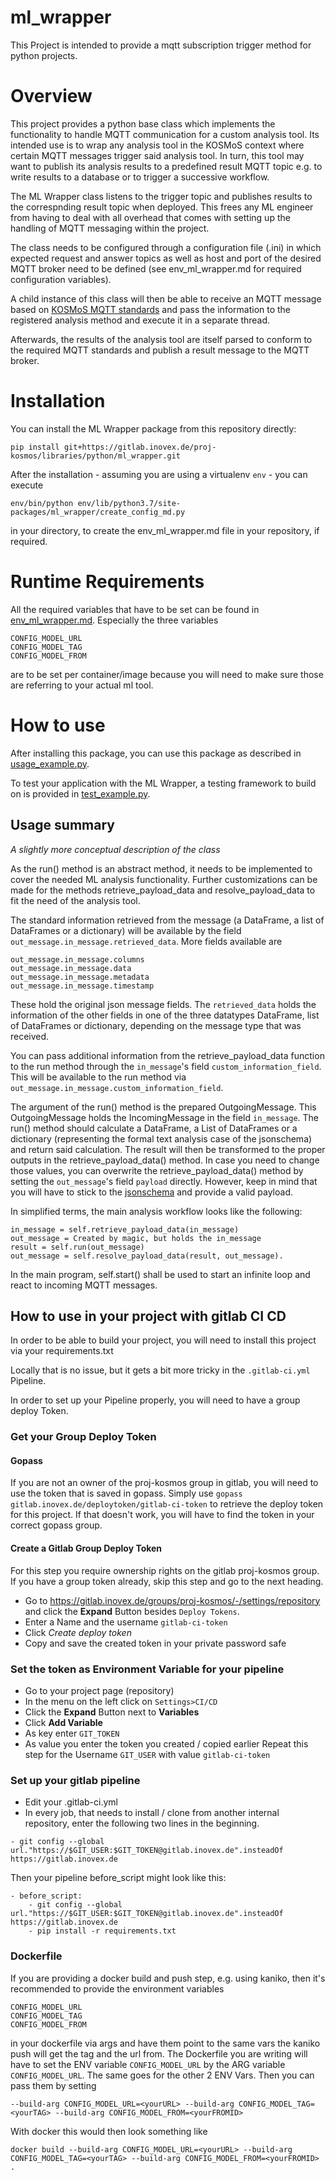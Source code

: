# ml_wrapper

This Project is intended to provide a mqtt subscription trigger method for python projects.


# Overview
This project provides a python base class which implements the functionality
to handle MQTT communication for a custom analysis tool.
Its intended use is to wrap any analysis tool in the KOSMoS context where certain MQTT messages trigger said analysis tool. In turn, this tool may want to publish its analysis results to a predefined result MQTT topic e.g. to write results to a database or to trigger a successive workflow.

The ML Wrapper class listens to the trigger topic and publishes results to the correspnding result topic when deployed. This frees any ML engineer from having to deal with all overhead that comes with setting up the handling of MQTT messaging within the project.

The class needs to be configured through a configuration file (.ini) in which
expected request and answer topics as well as host and port of the desired MQTT broker need to be defined (see env_ml_wrapper.md for required configuration variables).

A child instance of this class will then be able to receive an MQTT message based on [KOSMoS MQTT standards](https://confluence.inovex.de/display/KOSMOS/MQTT) and pass the information to the registered analysis method and execute it in a separate thread.

Afterwards, the results of the analysis tool are itself parsed to conform to the required MQTT standards and publish a result message to the MQTT broker.

# Installation
You can install the ML Wrapper package from this repository directly:

```
pip install git+https://gitlab.inovex.de/proj-kosmos/libraries/python/ml_wrapper.git
```
After the installation - assuming you are using a virtualenv `env` - you can execute 
```
env/bin/python env/lib/python3.7/site-packages/ml_wrapper/create_config_md.py
```
in your directory, to create the env_ml_wrapper.md file in your repository, if required.
    
# Runtime Requirements
All the required variables that have to be set can be found in [env_ml_wrapper.md](env_ml_wrapper.md).
Especially the three variables 
```
CONFIG_MODEL_URL
CONFIG_MODEL_TAG
CONFIG_MODEL_FROM
```
are to be set per container/image because you will need to make sure those are referring to your actual
ml tool.

# How to use
After installing this package, you can use this package as described in [usage_example.py](examples/usage_example.py).

To test your application with the ML Wrapper, a testing framework to build on is provided in [test_example.py](examples/test_example.py).


## Usage summary
*A slightly more conceptual description of the class*

As the run() method is an abstract method, it needs to be implemented to cover the needed ML analysis functionality.
Further customizations can be made for the methods retrieve_payload_data and resolve_payload_data to fit the need of the analysis tool.

The standard information retrieved from the message (a DataFrame, a list of DataFrames or a dictionary) will be
available by the field `out_message.in_message.retrieved_data`. More fields available are
```
out_message.in_message.columns
out_message.in_message.data
out_message.in_message.metadata
out_message.in_message.timestamp
```
These hold the original json message fields. The `retrieved_data` holds the information of the other fields in one of the
three datatypes DataFrame, list of DataFrames or dictionary, depending on the message type that was received.

You can pass additional information from the retrieve_payload_data function to the run method through the `in_message`'s field
`custom_information_field`. This will be available to the run method via `out_message.in_message.custom_information_field`.

The argument of the run() method is the prepared OutgoingMessage. This OutgoingMessage holds the IncomingMessage in the field
`in_message`. The run() method should calculate a DataFrame, a List of DataFrames or a dictionary (representing the 
formal text analysis case of the jsonschema) and return said calculation. The result will then be transformed
to the proper outputs in the retrieve_payload_data() method. In case you need to change those values, you can
overwrite the retrieve_payload_data() method by setting the `out_message`'s field `payload` directly. 
However, keep in mind that you will have to stick to the [jsonschema](docs/MqttPayloads/analyses-formal.json) and provide a valid payload. 

In simplified terms, the main analysis workflow looks like the following:

```
in_message = self.retrieve_payload_data(in_message)
out_message = Created by magic, but holds the in_message
result = self.run(out_message)
out_message = self.resolve_payload_data(result, out_message).
```

In the main program, self.start() shall be used to start an
infinite loop and react to incoming MQTT messages.

## How to use in your project with gitlab CI CD
In order to be able to build your project, you will need to install this project via your requirements.txt

Locally that is no issue, but it gets a bit more tricky in the `.gitlab-ci.yml` Pipeline.

In order to set up your Pipeline properly, you will need to have a group deploy Token.
### Get your Group Deploy Token
#### Gopass
If you are not an owner of the proj-kosmos group in gitlab, you will need to use the
token that is saved in gopass. Simply use `gopass gitlab.inovex.de/deploytoken/gitlab-ci-token`
to retrieve the deploy token for this project. If that doesn't work, you will have to find the token
in your correct gopass group.

#### Create a Gitlab Group Deploy Token
For this step you require ownership rights on the gitlab proj-kosmos group.
If you have a group token already, skip this step and go to the next heading.
- Go to https://gitlab.inovex.de/groups/proj-kosmos/-/settings/repository and click the
**Expand** Button besides `Deploy Tokens`.
- Enter a Name and the username `gitlab-ci-token`
- Click *Create deploy token*
- Copy and save the created token in your private password safe

### Set the token as Environment Variable for your pipeline
- Go to your project page (repository)
- In the menu on the left click on `Settings>CI/CD`
- Click the **Expand** Button next to **Variables**
- Click **Add Variable**
- As key enter `GIT_TOKEN`
- As value you enter the token you created / copied earlier
Repeat this step for the Username `GIT_USER` with value `gitlab-ci-token`

### Set up your gitlab pipeline
- Edit your .gitlab-ci.yml
- In every job, that needs to install / clone from another internal repository, 
enter the following two lines in the beginning.
```
- git config --global url."https://$GIT_USER:$GIT_TOKEN@gitlab.inovex.de".insteadOf https://gitlab.inovex.de
```
Then your pipeline before_script might look like this:
```
- before_script:
    - git config --global url."https://$GIT_USER:$GIT_TOKEN@gitlab.inovex.de".insteadOf https://gitlab.inovex.de
    - pip install -r requirements.txt
```

### Dockerfile
If you are providing a docker build and push step, e.g. using kaniko, then it's recommended to provide the 
environment variables
```
CONFIG_MODEL_URL
CONFIG_MODEL_TAG
CONFIG_MODEL_FROM
```
in your dockerfile via args and have them point to the same vars the kaniko push will get the tag and the url from.
The Dockerfile you are writing will have to set the ENV variable `CONFIG_MODEL_URL` by the ARG variable `CONFIG_MODEL_URL`.
The same goes for the other 2 ENV Vars. Then you can pass them by setting
```
--build-arg CONFIG_MODEL_URL=<yourURL> --build-arg CONFIG_MODEL_TAG=<yourTAG> --build-arg CONFIG_MODEL_FROM=<yourFROMID>
```
With docker this would then look something like
```
docker build --build-arg CONFIG_MODEL_URL=<yourURL> --build-arg CONFIG_MODEL_TAG=<yourTAG> --build-arg CONFIG_MODEL_FROM=<yourFROMID> .
```